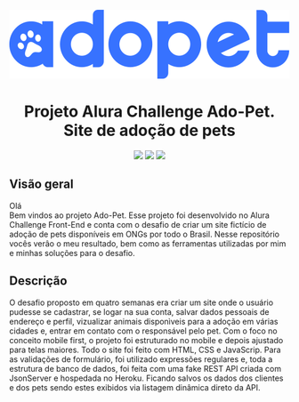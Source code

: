 <p align="center"> 
  <img src="./assets/img/logo-azul.svg" width="600px">
</p>
<h1 align="center">Projeto Alura Challenge Ado-Pet. Site de adoção de pets</h1>
<p align="center">
  <img src="https://img.shields.io/badge/HTML5-E34F26?style=for-the-badge&logo=html5&logoColor=white">
  <img src="https://img.shields.io/badge/CSS3-1572B6?style=for-the-badge&logo=css3&logoColor=white">
  <img src="https://img.shields.io/badge/JavaScript-323330?style=for-the-badge&logo=javascript&logoColor=F7DF1E">
</p>
<h2>Visão geral</h2>
<p>Olá<br>Bem vindos ao projeto Ado-Pet. Esse projeto foi desenvolvido no Alura Challenge Front-End e conta com o desafio de criar um site fictício de adoção de pets disponíveis em ONGs por todo o Brasil. Nesse repositório vocês verâo o meu resultado, bem como as ferramentas utilizadas por mim e minhas soluções para o desafio.</p>
<h2>Descrição</h2>
<p>O desafio proposto em quatro semanas era criar um site onde o usuário pudesse se cadastrar, se logar na sua conta, salvar dados pessoais de endereço e perfil, vizualizar animais disponìveis para a adoção em várias cidades e, entrar em contato com o responsável pelo pet. Com o foco no conceito mobile first, o projeto foi estruturado no mobile e depois ajustado para telas maiores. Todo o site foi feito com HTML, CSS e JavaScrip. Para as validações de formulário, foi utilizado expressões regulares e, toda a estrutura de banco de dados, foi feita com uma fake REST API criada com JsonServer e hospedada no Heroku. Ficando salvos os dados dos clientes e dos pets sendo estes exibidos via listagem dinâmica direto da API.</p>
